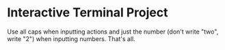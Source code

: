# Interactive Terminal Project

Use all caps when inputting actions and just the number (don't write "two", write "2") when inputting numbers. That's all.
